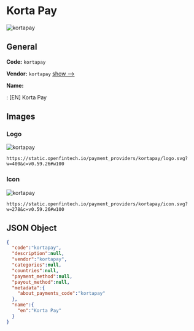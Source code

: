 
# Korta Pay 
![kortapay](https://static.openfintech.io/payment_providers/kortapay/logo.svg?w=400&c=v0.59.26#w100)  

## General 
 
**Code:** `kortapay` 
 
**Vendor:** `kortapay` [show -->](/vendors/kortapay/) 
 
**Name:** 
 
:	[EN] Korta Pay 
 

## Images 

### Logo 
 
![kortapay](https://static.openfintech.io/payment_providers/kortapay/logo.svg?w=400&c=v0.59.26#w100)  

```
https://static.openfintech.io/payment_providers/kortapay/logo.svg?w=400&c=v0.59.26#w100
```  

### Icon 
 
![kortapay](https://static.openfintech.io/payment_providers/kortapay/icon.svg?w=278&c=v0.59.26#w100)  

```
https://static.openfintech.io/payment_providers/kortapay/icon.svg?w=278&c=v0.59.26#w100
```  

## JSON Object 

```json
{
  "code":"kortapay",
  "description":null,
  "vendor":"kortapay",
  "categories":null,
  "countries":null,
  "payment_method":null,
  "payout_method":null,
  "metadata":{
    "about_payments_code":"kortapay"
  },
  "name":{
    "en":"Korta Pay"
  }
}
```  
